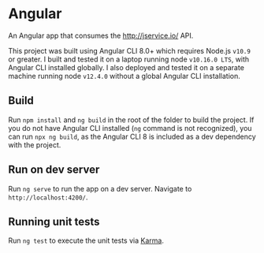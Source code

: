 # Angular

An Angular app that consumes the http://jservice.io/ API.   

This project was built using Angular CLI 8.0+ which requires Node.js `v10.9` or greater.  I built and tested it on a laptop running node `v10.16.0 LTS`, with Angular CLI installed globally.  I also deployed and tested it on a separate machine running node `v12.4.0` without a global Angular CLI installation.

## Build

Run `npm install` and `ng build` in the root of the folder to build the project.  If you do not have Angular CLI installed (`ng` command is not recognized), you can run `npx ng build`, as the Angular CLI 8 is included as a dev dependency with the project.  

## Run on dev server

Run `ng serve` to run the app on a dev server. Navigate to `http://localhost:4200/`. 

## Running unit tests

Run `ng test` to execute the unit tests via [Karma](https://karma-runner.github.io).
